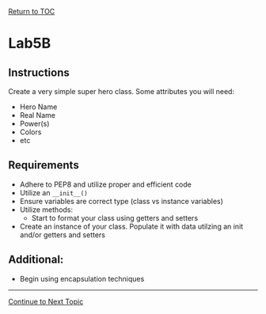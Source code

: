 <a href="https://github.com/CyberTrainingUSAF/07-Python-Programming/blob/master/00-Table-of-Contents.md" rel="Return to TOC"> Return to TOC </a>

# Lab5B

## Instructions

Create a very simple super hero class. Some attributes you will need:

* Hero Name
* Real Name
* Power\(s\)
* Colors
* etc

## Requirements

* Adhere to PEP8 and utilize proper and efficient code
* Utilize an `__init__()` 
* Ensure variables are correct type \(class vs instance variables\)
* Utilize methods:
  * Start to format your class using getters and setters
* Create an instance of your class. Populate it with data utilzing an init and/or getters and setters

## Additional:

* Begin using encapsulation techniques

---

<a href="https://github.com/CyberTrainingUSAF/07-Python-Programming/blob/master/05_oop/03b_user_classes_pt2.md" > Continue to Next Topic </a>
